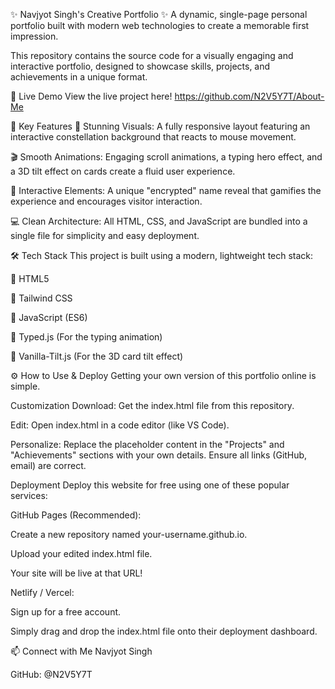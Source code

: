 ✨ Navjyot Singh's Creative Portfolio ✨
A dynamic, single-page personal portfolio built with modern web technologies to create a memorable first impression.

This repository contains the source code for a visually engaging and interactive portfolio, designed to showcase skills, projects, and achievements in a unique format.

🚀 Live Demo
View the live project here! https://github.com/N2V5Y7T/About-Me



🌟 Key Features
🎨 Stunning Visuals: A fully responsive layout featuring an interactive constellation background that reacts to mouse movement.

🎬 Smooth Animations: Engaging scroll animations, a typing hero effect, and a 3D tilt effect on cards create a fluid user experience.

🧩 Interactive Elements: A unique "encrypted" name reveal that gamifies the experience and encourages visitor interaction.

💻 Clean Architecture: All HTML, CSS, and JavaScript are bundled into a single file for simplicity and easy deployment.

🛠️ Tech Stack
This project is built using a modern, lightweight tech stack:

🔵 HTML5

🔵 Tailwind CSS

🔵 JavaScript (ES6)

🔵 Typed.js (For the typing animation)

🔵 Vanilla-Tilt.js (For the 3D card tilt effect)

⚙️ How to Use & Deploy
Getting your own version of this portfolio online is simple.

Customization
Download: Get the index.html file from this repository.

Edit: Open index.html in a code editor (like VS Code).

Personalize: Replace the placeholder content in the "Projects" and "Achievements" sections with your own details. Ensure all links (GitHub, email) are correct.

Deployment
Deploy this website for free using one of these popular services:

GitHub Pages (Recommended):

Create a new repository named your-username.github.io.

Upload your edited index.html file.

Your site will be live at that URL!

Netlify / Vercel:

Sign up for a free account.

Simply drag and drop the index.html file onto their deployment dashboard.

📫 Connect with Me
Navjyot Singh

GitHub: @N2V5Y7T
